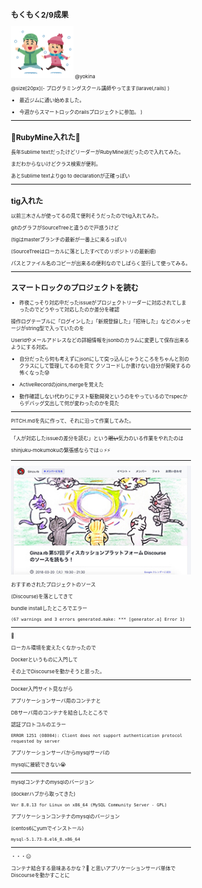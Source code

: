 <style> body { font-size: 8px } </style>

## もくもく2/9成果

<img src="/meetups/images/snow.png" width="100">
@yokina

@size[20px](- プログラミングスクール講師やってます(laravel,rails\) )

- 最近ジムに通い始めました。

- 今週からスマートロックのrailsプロジェクトに参加。
)

---

## 💎RubyMine入れた💎

長年Sublime textだったけどリーダーがRubyMine派だったので入れてみた。

まだわからないけどクラス検索が便利。

あとSublime textよりgo to declarationが正確っぽい

---

## tig入れた

以前三木さんが使ってるの見て便利そうだったのでtig入れてみた。

gitのグラフがSourceTreeと違うので戸惑うけど

(tigはmasterブランチの最新が一番上に来るっぽい)

(SourceTreeはローカルに落としたすべてのリポジトリの最新順)

パスとファイル名のコピーが出来るの便利なのでしばらく並行して使ってみる。

---


## スマートロックのプロジェクトを読む

- 昨夜こっそり対応中だったissueがプロジェクトリーダーに対応されてしまったのでどうやって対応したのか差分を確認

操作ログテーブルに「ログインした」「新規登録した」「招待した」などのメッセージがstring型で入っていたのを

UserIdやメールアドレスなどの詳細情報をjsonbのカラムに変更して保存出来るようにする対応。


- 自分だったら何も考えずにjsonにして突っ込んじゃうところをちゃんと別のクラスにして管理してるのを見て
クソコードしか書けない自分が開発するの怖くなった😰

- ActiveRecordのjoins,mergeを覚えた

- 動作確認しない代わりにテスト駆動開発というのをやっているのでrspecからデバッグ文出して何が変わったのかを見た

---

PITCH.mdを先に作って、それに沿って作業してみた。

---

「人が対応したissueの差分を読む」という~~眠い~~気力のいる作業をやれたのは

shinjuku-mokumokuの緊張感ならでは☺️⚡️⚡️

---

<img src="/meetups/images/disc.jpg" width="300">

おすすめされたプロジェクトのソース

(Discourse)を落としてきて

bundle installしたところでエラー

```
(67 warnings and 3 errors generated.make: *** [generator.o] Error 1)
```

---

🤔

ローカル環境を変えたくなかったので

Dockerというものに入門して

その上でDiscourseを動かそうと思った。

---

Docker入門サイト見ながら

アプリケーションサーバ用のコンテナと

DBサーバ用のコンテナを結合したところで

認証プロトコルのエラー

```
ERROR 1251 (08004): Client does not support authentication protocol requested by server
```

アプリケーションサーバからmysqlサーバの

mysqlに接続できない😭

---

mysqlコンテナのmysqlのバージョン

(dockerハブから取ってきた)


```
Ver 8.0.13 for Linux on x86_64 (MySQL Community Server - GPL)
```

アプリケーションコンテナのmysqlのバージョン

(centos6にyumでインストール)

```
mysql-5.1.73-8.el6_8.x86_64

```
---

・・・😑



コンテナ結合する意味あるかな？🤔
と思いアプリケーションサーバ単体でDiscourseを動かすことに

